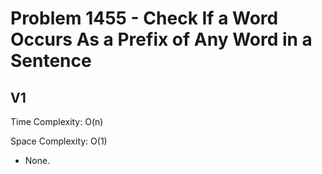 # Problem 1455 - Check If a Word Occurs As a Prefix of Any Word in a Sentence

## V1

Time Complexity: O(n)

Space Complexity: O(1)

- None.
